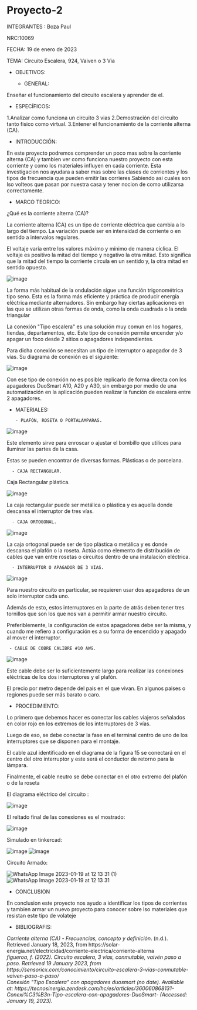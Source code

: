 # Proyecto-2
INTEGRANTES : Boza Paul

NRC:10069

FECHA: 19 de enero de 2023

TEMA: Circuito Escalera, 924, Vaiven o 3 Via

- OBJETIVOS:

   -  GENERAL:
   
Enseñar el funcionamiento del circuito escalera y aprender de el.

   - ESPECÍFICOS: 

1.Analizar como funciona un circuito 3 vias
2.Demostración del circuito tanto fisico como virtual.
3.Entener el funcionamiento de la corriente alterna (CA).

- INTRODUCCIÓN:

En este proyecto podremos comprender un poco mas sobre la corriente alterna (CA) y tambien ver como funciona nuestro proyecto con esta corriente y como los materiales influyen en cada corriente.
Esta investigacion nos ayudara a saber mas sobre las clases de corrientes y los tipos de frecuencia que pueden emitir las corrieres.Sabiendo asi cuales son lso volteos que pasan por nuestra casa y tener nocion de como utilizarsa correctamente.

- MARCO TEORICO: 

¿Qué es la corriente alterna (CA)?

La corriente alterna (CA) es un tipo de corriente eléctrica que cambia a lo largo del tiempo. La variación puede ser en intensidad de corriente o en sentido a intervalos regulares.

El voltaje varía entre los valores máximo y mínimo de manera cíclica. El voltaje es positivo la mitad del tiempo y negativo la otra mitad. Esto significa que la mitad del tiempo la corriente circula en un sentido y, la otra mitad en sentido opuesto.

![image](https://user-images.githubusercontent.com/116833964/213529084-bd714e07-bc8f-47b3-a368-9c3a62fdccb5.png)

La forma más habitual de la ondulación sigue una función trigonométrica tipo seno. Esta es la forma más eficiente y práctica de producir energía eléctrica mediante alternadores. Sin embargo hay ciertas aplicaciones en las que se utilizan otras formas de onda, como la onda cuadrada o la onda triangular

La conexión "Tipo escalera" es una solución muy comun en los hogares, tiendas, departamentos, etc. Este tipo de conexión permite encender y/o apagar un foco desde 2 sitios o apagadores independientes. 

Para dicha conexión se necesitan un tipo de interruptor o apagador de 3 vías. Su diagrama de conexión es el siguiente: 

![image](https://user-images.githubusercontent.com/116833964/213516946-f2eb4994-d15a-47f5-9915-2eeeaf4c300e.png)

Con ese tipo de conexión no es posible replicarlo de forma directa con los apagadores DuoSmart A10, A20 y A30, sin embargo  por medio de una automatización en la aplicación pueden realizar la función de escalera entre 2 apagadores. 


- MATERIALES:

      - PLAFÓN, ROSETA O PORTALÁMPARAS.

![image](https://user-images.githubusercontent.com/116833964/213515343-b8c86690-42e5-4003-8c77-f9c3e76c61bc.png)

Este elemento sirve para enroscar o ajustar el bombillo que utilices para iluminar las partes de la casa.

Estas se pueden encontrar de diversas formas. Plásticas o de porcelana.

      - CAJA RECTANGULAR.

Caja Rectangular plástica.

![image](https://user-images.githubusercontent.com/116833964/213514723-fc165877-b1ca-4054-9f60-ba9ebc2010ad.png)

La caja rectangular puede ser metálica o plástica y es aquella donde descansa el interruptor de tres vías.

      - CAJA ORTOGONAL.
 
![image](https://user-images.githubusercontent.com/116833964/213515166-0267e272-55f2-4e58-8970-6a6d5d4ff397.png)

La caja ortogonal puede ser de tipo plástica o metálica y es donde descansa el plafón o la roseta. Actúa como elemento de distribución de cables que van entre rosetas o circuitos dentro de una instalación eléctrica.

      - INTERRUPTOR O APAGADOR DE 3 VÍAS.

![image](https://user-images.githubusercontent.com/116833964/213514974-b34353eb-0ff3-4488-b613-fd09f0fe79d2.png)

Para nuestro circuito en particular, se requieren usar dos apagadores de un solo interruptor cada uno.

Además de esto, estos interruptores en la parte de atrás deben tener tres tornillos que son los que nos van a permitir armar nuestro circuito.

Preferiblemente, la configuración de estos apagadores debe ser la misma, y cuando me refiero a configuración es a su forma de encendido y apagado al mover el interruptor.

     - CABLE DE COBRE CALIBRE #10 AWG.

![image](https://user-images.githubusercontent.com/116833964/213515794-ad743d9c-9a6c-4bcb-b403-d1754558152a.png)

Este cable debe ser lo suficientemente largo para realizar las conexiones eléctricas de los dos interruptores y el plafón.

El precio por metro depende del país en el que vivan. En algunos paises o regiones puede ser más barato o caro.


- PROCEDIMIENTO:

Lo primero que debemos hacer es conectar los cables viajeros señalados en color rojo en los extremos de los interruptores de 3 vías.

Luego de eso, se debe conectar la fase en el terminal centro de uno de los interruptores que se disponen para el montaje.

El cable azul identificado en el diagrama de la figura 15 se conectará en el centro del otro interruptor y este será el conductor de retorno para la lámpara.

Finalmente, el cable neutro se debe conectar en el otro extremo del plafón o de la roseta

El diagrama eléctrico del circuito :

![image](https://user-images.githubusercontent.com/116833964/213466941-cab64668-04da-404e-9387-0a957a563b1b.png)

El reltado final de las conexiones es el mostrado:

![image](https://user-images.githubusercontent.com/116833964/213467025-9133f2f8-d25f-487a-95ac-20764e79821b.png)

Simulado en tinkercad:

![image](https://user-images.githubusercontent.com/116833964/213511383-6757d128-f771-4e37-a5db-1fdba323f0a2.png)
![image](https://user-images.githubusercontent.com/116833964/213511249-1e1ee926-69d4-4667-893d-7d8f7a1a72cf.png)

Circuito Armado:

![WhatsApp Image 2023-01-19 at 12 13 31 (1)](https://user-images.githubusercontent.com/116833964/213514396-06f4d2d8-e11b-4d8a-babf-9dc2be4359b3.jpeg)
![WhatsApp Image 2023-01-19 at 12 13 31](https://user-images.githubusercontent.com/116833964/213514488-dcce9034-8573-42cb-b93b-9690697ff162.jpeg)


- CONCLUSION 

En conclusion este proyecto nos ayudo a identificar los tipos de corrientes y tambien armar un nuevo proyecto para conocer sobre lso materiales que resistan este tipo de volateje 

- BIBLIOGRAFIS:

<div class="csl-entry"><i>Corriente alterna (CA) - Frecuencias, concepto y definición</i>. (n.d.). Retrieved January 18, 2023, from https://solar-energia.net/electricidad/corriente-electrica/corriente-alterna</div>

<div class="csl-entry"><i>figueroa, f. (2022). Circuito escalera, 3 vías, conmutable, vaivén paso a paso. Retrieved 19 January 2023, from https://sensoricx.com/conocimiento/circuito-escalera-3-vias-conmutable-vaiven-paso-a-paso/</div>

<div class="csl-entry"><i>Conexión "Tipo Escalera" con apagadores duosmart (no date). Available at: https://tecnosinergia.zendesk.com/hc/es/articles/360060868131-Conexi%C3%B3n-Tipo-escalera-con-apagadores-DuoSmart- (Accessed: January 19, 2023).</div>
